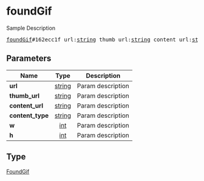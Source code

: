 # foundGif

Sample Description

<pre>
<a href="../constructor/foundGif.md">foundGif</a>#162ecc1f url:<a href="../type/string.md">string</a> thumb_url:<a href="../type/string.md">string</a> content_url:<a href="../type/string.md">string</a> content_type:<a href="../type/string.md">string</a> w:<a href="../type/int.md">int</a> h:<a href="../type/int.md">int</a> = <a href="../type/FoundGif.md">FoundGif</a>;</pre>
## Parameters

| Name | Type | Description |
|------|:----:|-------------|
| **url** | <a href="../type/string.md">string</a> | Param description |
| **thumb_url** | <a href="../type/string.md">string</a> | Param description |
| **content_url** | <a href="../type/string.md">string</a> | Param description |
| **content_type** | <a href="../type/string.md">string</a> | Param description |
| **w** | <a href="../type/int.md">int</a> | Param description |
| **h** | <a href="../type/int.md">int</a> | Param description |

## Type

<a href="../type/FoundGif.md">FoundGif</a>
